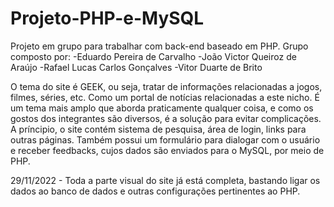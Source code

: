 # Projeto-PHP-e-MySQL
Projeto em grupo para trabalhar com back-end baseado em PHP. Grupo composto por:
-Eduardo Pereira de Carvalho 
-João Victor Queiroz de Araújo
-Rafael Lucas Carlos Gonçalves
-Vitor Duarte de Brito


O tema do site é GEEK, ou seja, tratar de informações relacionadas a jogos, filmes, séries, etc. Como um portal de notícias relacionadas a este nicho. É um tema mais amplo 
que aborda praticamente qualquer coisa, e como os gostos dos integrantes são diversos, é a solução para evitar complicações. 
A príncipio, o site contém sistema de pesquisa, área de login, links para outras páginas. Também possui um formulário para dialogar com o usuário e receber feedbacks,
cujos dados são enviados para o MySQL, por meio de PHP.

29/11/2022 - Toda a parte visual do site já está completa, bastando ligar os dados ao banco de dados e outras configurações pertinentes ao PHP.

